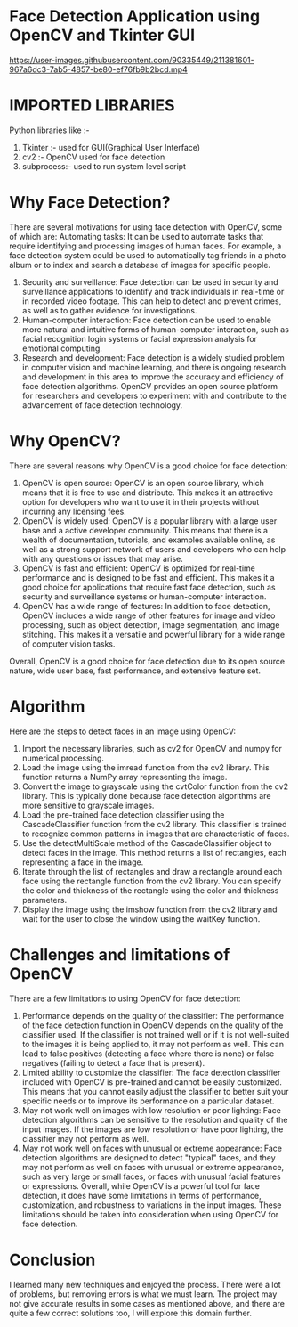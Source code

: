# Face Detection Application using OpenCV and Tkinter GUI

https://user-images.githubusercontent.com/90335449/211381601-967a6dc3-7ab5-4857-be80-ef76fb9b2bcd.mp4

# IMPORTED LIBRARIES

Python libraries like :-

1. Tkinter :- used for GUI(Graphical User Interface)
2. cv2 :- OpenCV used for face detection
3. subprocess:- used to run system level script

# Why Face Detection?

There are several motivations for using face detection with OpenCV, some of which are:
Automating tasks: It can be used to automate tasks that require identifying and processing
images of human faces. For example, a face detection system could be used to
automatically tag friends in a photo album or to index and search a database of images for
specific people.

1. Security and surveillance: Face detection can be used in security and surveillance
   applications to identify and track individuals in real-time or in recorded video footage. This
   can help to detect and prevent crimes, as well as to gather evidence for investigations.
2. Human-computer interaction: Face detection can be used to enable more natural and
   intuitive forms of human-computer interaction, such as facial recognition login systems or
   facial expression analysis for emotional computing.
3. Research and development: Face detection is a widely studied problem in computer vision
   and machine learning, and there is ongoing research and development in this area to
   improve the accuracy and efficiency of face detection algorithms. OpenCV provides an open
   source platform for researchers and developers to experiment with and contribute to the
   advancement of face detection technology.

# Why OpenCV?

There are several reasons why OpenCV is a good choice for face detection:

1. OpenCV is open source: OpenCV is an open source library, which means that it is free to use and distribute. This makes it an attractive option for developers who want to use it in their projects without incurring any licensing fees.
2. OpenCV is widely used: OpenCV is a popular library with a large user base and a active developer community. This means that there is a wealth of documentation, tutorials, and examples available online, as well as a strong support network of users and developers who can help with any questions or issues that may arise.
3. OpenCV is fast and efficient: OpenCV is optimized for real-time performance and is designed to be fast and efficient. This makes it a good choice for applications that require fast face detection, such as security and surveillance systems or human-computer interaction.
4. OpenCV has a wide range of features: In addition to face detection, OpenCV includes a wide range of other features for image and video processing, such as object detection, image segmentation, and image stitching. This makes it a versatile and powerful library for a wide range of computer vision tasks.

Overall, OpenCV is a good choice for face detection due to its open source nature, wide user base, fast performance, and extensive feature set.

# Algorithm

Here are the steps to detect faces in an image using OpenCV:

1. Import the necessary libraries, such as cv2 for OpenCV and numpy for numerical processing.
2. Load the image using the imread function from the cv2 library. This function returns a
   NumPy array representing the image.
3. Convert the image to grayscale using the cvtColor function from the cv2 library. This is
   typically done because face detection algorithms are more sensitive to grayscale images.
4. Load the pre-trained face detection classifier using the CascadeClassifier function from the
   cv2 library. This classifier is trained to recognize common patterns in images that are
   characteristic of faces.
5. Use the detectMultiScale method of the CascadeClassifier object to detect faces in the
   image. This method returns a list of rectangles, each representing a face in the image.
6. Iterate through the list of rectangles and draw a rectangle around each face using the
   rectangle function from the cv2 library. You can specify the color and thickness of the
   rectangle using the color and thickness parameters.
7. Display the image using the imshow function from the cv2 library and wait for the user to
   close the window using the waitKey function.

# Challenges and limitations of OpenCV

There are a few limitations to using OpenCV for face detection:

1. Performance depends on the quality of the classifier: The performance of the face detection
   function in OpenCV depends on the quality of the classifier used. If the classifier is not
   trained well or if it is not well-suited to the images it is being applied to, it may not perform
   as well. This can lead to false positives (detecting a face where there is none) or false
   negatives (failing to detect a face that is present).
2. Limited ability to customize the classifier: The face detection classifier included with OpenCV
   is pre-trained and cannot be easily customized. This means that you cannot easily adjust the
   classifier to better suit your specific needs or to improve its performance on a particular
   dataset.
3. May not work well on images with low resolution or poor lighting: Face detection algorithms
   can be sensitive to the resolution and quality of the input images. If the images are low
   resolution or have poor lighting, the classifier may not perform as well.
4. May not work well on faces with unusual or extreme appearance: Face detection algorithms
   are designed to detect "typical" faces, and they may not perform as well on faces with
   unusual or extreme appearance, such as very large or small faces, or faces with unusual
   facial features or expressions.
   Overall, while OpenCV is a powerful tool for face detection, it does have some limitations in terms of
   performance, customization, and robustness to variations in the input images. These limitations
   should be taken into consideration when using OpenCV for face detection.

# Conclusion

I learned many new techniques and enjoyed the process. There were a lot of problems, but
removing errors is what we must learn. The project may not give accurate results in some cases as
mentioned above, and there are quite a few correct solutions too, I will explore this domain further.
